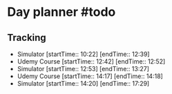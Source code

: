 # Day planner #todo 

## Tracking
- Simulator [startTime:: 10:22] [endTime:: 12:39]
- Udemy Course [startTime:: 12:42] [endTime:: 12:52]
- Simulator [startTime:: 12:53] [endTime:: 13:27]
- Udemy Course [startTime:: 14:17] [endTime:: 14:18]
- Simulator [startTime:: 14:20] [endTime:: 17:29]